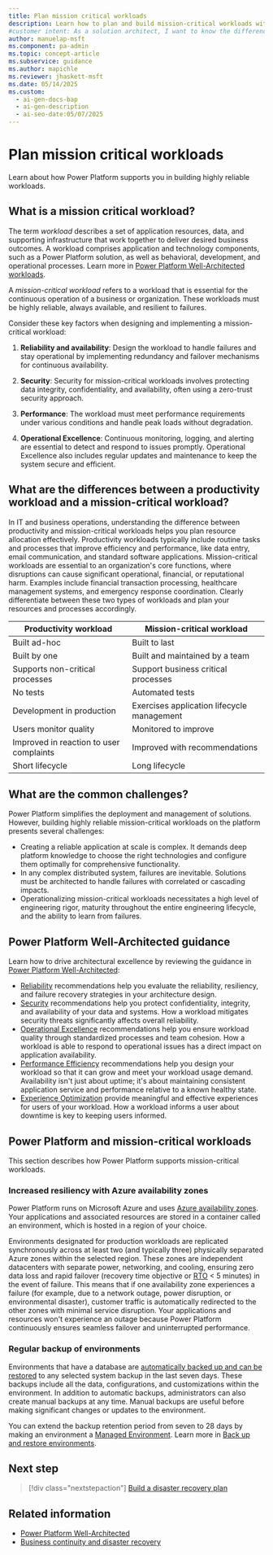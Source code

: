 ```yaml
---
title: Plan mission critical workloads
description: Learn how to plan and build mission-critical workloads with Power Platform to ensure reliability, security, and operational excellence.
#customer intent: As a solution architect, I want to know the difference between productivity and mission-critical workloads so that I can allocate resources effectively.  
author: manuelap-msft
ms.component: pa-admin
ms.topic: concept-article
ms.subservice: guidance
ms.author: mapichle
ms.reviewer: jhaskett-msft
ms.date: 05/14/2025
ms.custom:
  - ai-gen-docs-bap
  - ai-gen-description
  - ai-seo-date:05/07/2025
---
```


# Plan mission critical workloads

Learn about how Power Platform supports you in building highly reliable workloads.

## What is a mission critical workload?

The term *workload* describes a set of application resources, data, and supporting infrastructure that work together to deliver desired business outcomes. A workload comprises application and technology components, such as a Power Platform solution, as well as behavioral, development, and operational processes. Learn more in [Power Platform Well-Architected workloads](../../well-architected/workloads.md).

A *mission-critical workload* refers to a workload that is essential for the continuous operation of a business or organization. These workloads must be highly reliable, always available, and resilient to failures.

Consider these key factors when designing and implementing a mission-critical workload:

1. **Reliability and availability**: Design the workload to handle failures and stay operational by implementing redundancy and failover mechanisms for continuous availability.

1. **Security**: Security for mission-critical workloads involves protecting data integrity, confidentiality, and availability, often using a zero-trust security approach.

1. **Performance**: The workload must meet performance requirements under various conditions and handle peak loads without degradation.

1. **Operational Excellence**: Continuous monitoring, logging, and alerting are essential to detect and respond to issues promptly. Operational Excellence also includes regular updates and maintenance to keep the system secure and efficient.

## What are the differences between a productivity workload and a mission-critical workload?

In IT and business operations, understanding the difference between productivity and mission-critical workloads helps you plan resource allocation effectively. Productivity workloads typically include routine tasks and processes that improve efficiency and performance, like data entry, email communication, and standard software applications. Mission-critical workloads are essential to an organization's core functions, where disruptions can cause significant operational, financial, or reputational harm. Examples include financial transaction processing, healthcare management systems, and emergency response coordination. Clearly differentiate between these two types of workloads and plan your resources and processes accordingly.

| Productivity workload | Mission-critical workload |
| --- | --- |
| Built ad-hoc​ | Built to last​ | 
| Built by one​ | Built and maintained by a team​ |
| Supports non-critical processes​ | Support business critical processes​ | 
| No tests | Automated tests​ |
| Development in production | Exercises application lifecycle management |
| Users monitor quality​ | Monitored to improve​ |
| Improved in reaction to user complaints​ | Improved with recommendations​ |
| Short lifecycle| Long lifecycle  |

## What are the common challenges?

Power Platform simplifies the deployment and management of solutions. However, building highly reliable mission-critical workloads on the platform presents several challenges:

- Creating a reliable application at scale is complex. It demands deep platform knowledge to choose the right technologies and configure them optimally for comprehensive functionality.
- In any complex distributed system, failures are inevitable. Solutions must be architected to handle failures with correlated or cascading impacts.
- Operationalizing mission-critical workloads necessitates a high level of engineering rigor, maturity throughout the entire engineering lifecycle, and the ability to learn from failures.

## Power Platform Well-Architected guidance

Learn how to drive architectural excellence by reviewing the guidance in [Power Platform Well-Architected](/power-platform/well-architected):

- [Reliability](/power-platform/well-architected/reliability/checklist) recommendations help you evaluate the reliability, resiliency, and failure recovery strategies in your architecture design.
- [Security](/power-platform/well-architected/security/checklist) recommendations help you protect confidentiality, integrity, and availability of your data and systems. How a workload mitigates security threats significantly affects overall reliability.
- [Operational Excellence](/power-platform/well-architected/operational-excellence/checklist) recommendations help you ensure workload quality through standardized processes and team cohesion. How a workload is able to respond to operational issues has a direct impact on application availability.
- [Performance Efficiency](/power-platform/well-architected/performance-efficiency/checklist) recommendations help you design your workload so that it can grow and meet your workload usage demand. Availability isn't just about uptime; it's about maintaining consistent application service and performance relative to a known healthy state.
- [Experience Optimization](/power-platform/well-architected/experience-optimization/checklist) provide meaningful and effective experiences for users of your workload. How a workload informs a user about downtime is key to keeping users informed.

## Power Platform and mission-critical workloads

This section describes how Power Platform supports mission-critical workloads.

### Increased resiliency with Azure availability zones

Power Platform runs on Microsoft Azure and uses [Azure availability zones](/azure/reliability/availability-zones-overview). Your applications and associated resources are stored in a container called an environment, which is hosted in a region of your choice.

Environments designated for production workloads are replicated synchronously across at least two (and typically three) physically separated Azure zones within the selected region. These zones are independent datacenters with separate power, networking, and cooling, ensuring zero data loss and rapid failover (recovery time objective or [RTO](/power-platform/well-architected/reliability/metrics) < 5 minutes) in the event of failure. This means that if one availability zone experiences a failure (for example, due to a network outage, power disruption, or environmental disaster), customer traffic is automatically redirected to the other zones with minimal service disruption. Your applications and resources won't experience an outage because Power Platform continuously ensures seamless failover and uninterrupted performance.

### Regular backup of environments

Environments that have a database are [automatically backed up and can be restored](/power-platform/admin/backup-restore-environments) to any selected system backup in the last seven days. These backups include all the data, configurations, and customizations within the environment. In addition to automatic backups, administrators can also create manual backups at any time. Manual backups are useful before making significant changes or updates to the environment.

You can extend the backup retention period from seven to 28 days by making an environment a [Managed Environment](/power-platform/admin/managed-environment-overview). Learn more in [Back up and restore environments](/power-platform/admin/backup-restore-environments).

## Next step

> [!div class="nextstepaction"]
> [Build a disaster recovery plan](plan-disaster-recovery.md)

## Related information

- [Power Platform Well-Architected](/power-platform/well-architected/)
- [Business continuity and disaster recovery](/power-platform/admin/business-continuity-disaster-recovery)